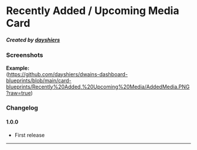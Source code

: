 # Recently Added / Upcoming Media Card

##### Created by [dayshiers](https://github.com/dayshiers)

### Screenshots
**Example:**<br>
(https://github.com/dayshiers/dwains-dashboard-blueprints/blob/main/card-blueprints/Recently%20Added,%20Upcoming%20Media/AddedMedia.PNG?raw=true)

### Changelog
#### 1.0.0
- First release

---
